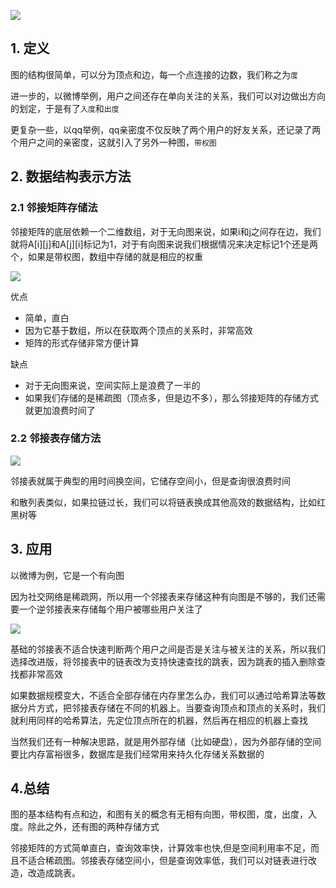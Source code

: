 ![](https://static001.geekbang.org/resource/image/6c/ec/6c94ad5bc9c0402f53b6ced3d7e65fec.jpg)

## 1. 定义

图的结构很简单，可以分为顶点和边，每一个点连接的边数，我们称之为`度`

进一步的，以微博举例，用户之间还存在单向关注的关系，我们可以对边做出方向的划定，于是有了`入度`和`出度`

更复杂一些，以qq举例，qq亲密度不仅反映了两个用户的好友关系，还记录了两个用户之间的亲密度，这就引入了另外一种图，`带权图`

## 2. 数据结构表示方法

### 2.1 邻接矩阵存储法

邻接矩阵的底层依赖一个二维数组，对于无向图来说，如果i和j之间存在边，我们就将A[i][j]和A[j][i]标记为1，对于有向图来说我们根据情况来决定标记1个还是两个，如果是带权图，数组中存储的就是相应的权重

![](https://static001.geekbang.org/resource/image/62/d2/625e7493b5470e774b5aa91fb4fdb9d2.jpg)

优点

* 简单，直白
* 因为它基于数组，所以在获取两个顶点的关系时，非常高效
* 矩阵的形式存储非常方便计算

缺点

* 对于无向图来说，空间实际上是浪费了一半的
* 如果我们存储的是稀疏图（顶点多，但是边不多），那么邻接矩阵的存储方式就更加浪费时间了

### 2.2 邻接表存储方法

![](https://static001.geekbang.org/resource/image/03/94/039bc254b97bd11670cdc4bf2a8e1394.jpg)

邻接表就属于典型的用时间换空间，它储存空间小，但是查询很浪费时间

和散列表类似，如果拉链过长，我们可以将链表换成其他高效的数据结构，比如红黑树等

## 3. 应用

以微博为例，它是一个有向图

因为社交网络是稀疏网，所以用一个邻接表来存储这种有向图是不够的，我们还需要一个逆邻接表来存储每个用户被哪些用户关注了

![](https://static001.geekbang.org/resource/image/50/a1/501440bcffdcf4e6f9a5ca1117e990a1.jpg)

基础的邻接表不适合快速判断两个用户之间是否是关注与被关注的关系，所以我们选择改进版，将邻接表中的链表改为支持快速查找的跳表，因为跳表的插入删除查找都非常高效

如果数据规模变大，不适合全部存储在内存里怎么办，我们可以通过哈希算法等数据分片方式，把邻接表存储在不同的机器上。当要查询顶点和顶点的关系时，我们就利用同样的哈希算法，先定位顶点所在的机器，然后再在相应的机器上查找

当然我们还有一种解决思路，就是用外部存储（比如硬盘），因为外部存储的空间要比内存富裕很多，数据库是我们经常用来持久化存储关系数据的

## 4.总结

图的基本结构有点和边，和图有关的概念有无相有向图，带权图，度，出度，入度。除此之外，还有图的两种存储方式

邻接矩阵的方式简单直白，查询效率快，计算效率也快,但是空间利用率不足，而且不适合稀疏图。邻接表存储空间小，但是查询效率低，我们可以对链表进行改造，改造成跳表。